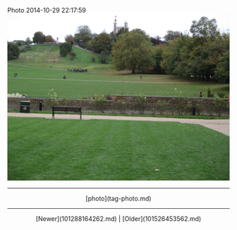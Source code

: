 <!--
title: Photo 2014-10-29 22
date: 2020-06-28T14:38:48.361Z
tags: photo
-->

Photo 2014-10-29 22:17:59
![](101288236737-0.jpg)

<!--BOTTOM-POST-NAVIGATION-->
---

<center>[photo](tag-photo.md)</center>

---

<center>[Newer](101288164262.md) | [Older](101526453562.md)</center>